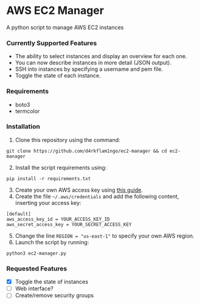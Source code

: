 # AWS EC2 Manager
A python script to manage AWS EC2 instances

### Currently Supported Features
* The ability to select instances and display an overview for each one.
* You can now describe instances in more detail (JSON output).
* SSH into instances by specifying a username and pem file.
* Toggle the state of each instance.

### Requirements
* boto3
* termcolor

### Installation
1. Clone this repository using the command:
```
git clone https://github.com/d4rkflam1ngo/ec2-manager && cd ec2-manager
```
2. Install the script requirements using:
```
pip install -r requirements.txt
```
3. Create your own AWS access key using [this guide](https://docs.aws.amazon.com/IAM/latest/UserGuide/id_credentials_access-keys.html#Using_CreateAccessKey).
4. Create the file `~/.aws/credentials` and add the following content, inserting your access key:
```
[default]
aws_access_key_id = YOUR_ACCESS_KEY_ID
aws_secret_access_key = YOUR_SECRET_ACCESS_KEY
```
5. Change the line `REGION = "us-east-1"` to specify your own AWS region.
6. Launch the script by running:
```
python3 ec2-manager.py
```

### Requested Features
- [x] Toggle the state of instances
- [ ] Web interface?
- [ ] Create/remove security groups

